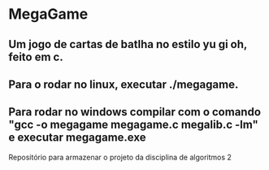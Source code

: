 # MegaGame

Um jogo de cartas de batlha no estilo yu gi oh, feito em c.
--
Para o rodar no linux, executar ./megagame. 
--
Para rodar no windows compilar com o comando 
"gcc -o megagame megagame.c megalib.c -lm" 
e executar megagame.exe 
--
Repositório para armazenar o projeto da disciplina de algoritmos 2
